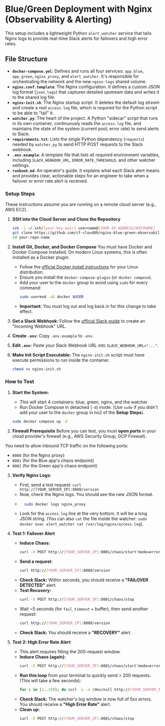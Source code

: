 # Blue/Green Deployment with Nginx (Observability & Alerting)

This setup includes a lightweight Python `alert_watcher` service that tails Nginx logs to provide real-time Slack alerts for failovers and high error rates.

## File Structure

* **`docker-compose.yml`**: Defines and runs all four services: `app_blue`, `app_green`, `nginx_proxy`, and `alert_watcher`. It's responsible for orchestrating the network and the new `nginx-logs` shared volume.
* **`nginx.conf.template`**: The Nginx configuration. It defines a custom JSON log format (`json_logs`) that captures detailed upstream data and writes it to the shared log file.
* **`nginx-init.sh`**: The Nginx startup script. It deletes the default log *stream* and create a *real* `access.log` file, which is required for the Python script to be able to "tail" it.
* **`watcher.py`**: The heart of the project. A Python "sidecar" script that runs in its own container, continuously reads the `access.log` file, and maintains the state of the system (current pool, error rate) to send alerts to Slack.
* **`requirements.txt`**: Lists the single Python dependency (`requests`) needed by `watcher.py` to send HTTP POST requests to the Slack webhook.
* **`.env.example`**: A template file that lists all required environment variables, including `SLACK_WEBHOOK_URL`, `ERROR_RATE_THRESHOLD`, and other watcher settings.
* **`runbook.md`**: An operator's guide. It explains what each Slack alert means and provides clear, actionable steps for an engineer to take when a failover or error rate alert is received.

### Setup Steps

These instructions assume you are running on a remote cloud server (e.g., AWS EC2).

1.  **SSH into the Cloud Server and Clone the Repository**
    ```sh
    ssh -i ~/.ssh/[your-key-pair] username@[YOUR-IP-ADDRESS/HOSTNAME]
    git clone https://github.com/cf-cloud89/nginx-blue-green-observability.git
    cd your-repo-name
    ```

2.  **Install Git, Docker, and Docker Compose**
    You must have Docker and Docker Compose installed. On modern Linux systems, this is often installed as a Docker plugin.
    * Follow the [official Docker install instructions](https://docs.docker.com/engine/install/) for your Linux distribution.
    * Ensure you install the `docker-compose-plugin` (or `docker compose`).
    * Add your user to the `docker` group to avoid using `sudo` for every command:
        ```sh
        sudo usermod -aG docker $USER
        ```
    * **Important:** You must log out and log back in for this change to take effect.

3.  **Get a Slack Webhook:** Follow the [official Slack guide](https://api.slack.com/messaging/webhooks) to create an "Incoming Webhook" URL.

4.  **Create `.env`:** Copy `.env.example` to `.env`.

5.  **Edit `.env`:** Paste your Slack Webhook URL into `SLACK_WEBHOOK_URL="..."`.

6.  **Make Init Script Executable:**
    The `nginx-init.sh` script must have execute permissions to run inside the container.

    ```sh
    chmod +x nginx-init.sh
    ```

### How to Test

1.  **Start the System:**
    * This will start 4 containers: blue, green, nginx, and the watcher
    * Run Docker Compose in detached (`-d`) mode. (Use `sudo` if you didn't add your user to the `docker` group in no2 of the **Setup Steps**).
    ```sh
    sudo docker compose up -d
    ```

2.  **Firewall Prerequisite**
Before you can test, you must **open ports** in your cloud provider's firewall (e.g., AWS Security Group, GCP Firewall).

You need to allow inbound TCP traffic on the following ports:
* `8080` (for the Nginx proxy)
* `8081` (for the Blue app's chaos endpoint)
* `8082` (for the Green app's chaos endpoint)

3.  **Verify Nginx Logs:**
    * First, send a test request: `curl http://[YOUR_SERVER_IP]:8080/version`
    * Now, check the Nginx logs. You should see the new JSON format.
    * ```sh
        sudo docker logs nginx_proxy
        ```
    * Look for the `access_log` line at the very bottom. It will be a long JSON string. (You can also `cat` the file inside the watcher: `sudo docker exec alert_watcher cat /var/log/nginx/access.log`).

4.  **Test 1: Failover Alert**
    * **Induce Chaos:**
        ```sh
        curl -X POST http://[YOUR_SERVER_IP]:8081/chaos/start?mode=error
        ```
    * **Send a request:**
        ```sh
        curl http://[YOUR_SERVER_IP]:8080/version
        ```
    * **Check Slack:** Within seconds, you should receive a **"FAILOVER DETECTED"** alert.
    * **Test Recovery:**
        ```sh
        curl -X POST http://[YOUR_SERVER_IP]:8081/chaos/stop
        ```
    * Wait ~5 seconds (for `fail_timeout` + buffer), then send another request:
        ```sh
        curl http://[YOUR_SERVER_IP]:8080/version
        ```
    * **Check Slack:** You should receive a **"RECOVERY"** alert.

5.  **Test 2: High Error Rate Alert**
    * This alert requires filling the 200-request window.
    * **Induce Chaos (again):**
        ```sh
        curl -X POST http://[YOUR_SERVER_IP]:8081/chaos/start?mode=error
        ```
    * **Run this loop** from your terminal to quickly send > 200 requests. (This will take a few seconds):
        ```sh
        for i in {1..250}; do curl -s -o /dev/null http://[YOUR_SERVER_IP]:8080/; done
        ```
    * **Check Slack:** The watcher's log window is now full of 5xx errors. You should receive a **"High Error Rate"** alert.
    * **Clean up:**
        ```sh
        curl -X POST http://[YOUR_SERVER_IP]:8081/chaos/stop
        ```